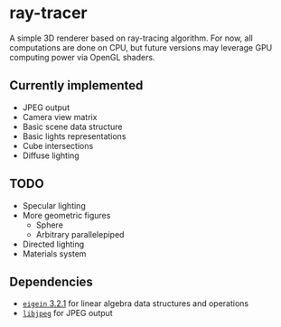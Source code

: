 ray-tracer
==========

A simple 3D renderer based on ray-tracing algorithm.
For now, all computations are done on CPU, but future versions may leverage GPU computing power via OpenGL shaders.

## Currently implemented

- JPEG output
- Camera view matrix
- Basic scene data structure
- Basic lights representations
- Cube intersections
- Diffuse lighting

## TODO

- Specular lighting
- More geometric figures
  - Sphere
  - Arbitrary parallelepiped
- Directed lighting
- Materials system

## Dependencies

- [`eigein` 3.2.1](http://eigen.tuxfamily.org/) for linear algebra data structures and operations
- [`libjpeg`](http://www.ijg.org/) for JPEG output
